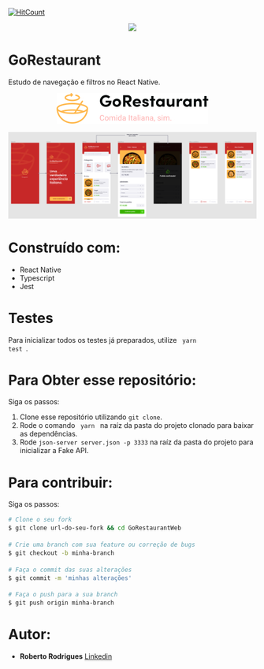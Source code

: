 [![HitCount](http://hits.dwyl.com/robertorodrigues/robertoarodrigues/gorestaurantmobile.svg)](http://hits.dwyl.com/robertorodrigues/robertoarodrigues/gorestaurantmobile)

<p align="center">
  <img src="./src/assets/logo-goRestaurant.jpg" />
</p>

# GoRestaurant
Estudo de navegação e filtros no React Native.

<p align="center">
  <img src="logo-goRestaurant.jpg" />
</p>

<p align="center">
  <img src="telas.png" />
</p>

# Construído com:
* React Native
* Typescript
* Jest

# Testes
Para inicializar todos os testes já preparados, utilize <code> yarn test </code>.

# Para Obter esse repositório:
Siga os passos:
1. Clone esse repositório utilizando <code>git clone</code>.
2. Rode o comando <code> yarn </code> na raíz da pasta do projeto clonado para baixar as dependências.
3. Rode <code>json-server server.json -p 3333</code> na raíz da pasta do projeto para inicializar a Fake API.

# Para contribuir:
Siga os passos:

```bash
# Clone o seu fork
$ git clone url-do-seu-fork && cd GoRestaurantWeb

# Crie uma branch com sua feature ou correção de bugs
$ git checkout -b minha-branch

# Faça o commit das suas alterações
$ git commit -m 'minhas alterações'

# Faça o push para a sua branch
$ git push origin minha-branch
```

# Autor:

* **Roberto Rodrigues** [Linkedin](https://www.linkedin.com/in/robertorodriguesazevedo/)
